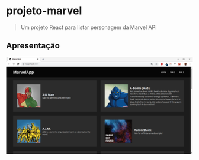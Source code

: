 # projeto-marvel

> Um projeto React para listar personagem da Marvel API

## Apresentação

<p align="center">
  <img src="/marvel-app/public/img/marvel-app.png">
</p>
